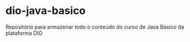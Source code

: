 # dio-java-basico
Repositório para armazenar todo o conteúdo do curso de Java Básico da plataforma DIO
